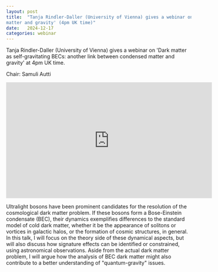 ```yaml
---
layout: post
title:  "Tanja Rindler-Daller (University of Vienna) gives a webinar on 'Dark matter as self-gravitating BECs: another link between condensed
matter and gravity' (4pm UK time)"
date:   2024-12-17
categories: webinar
---
```

Tanja Rindler-Daller (University of Vienna) gives a webinar on 'Dark matter as self-gravitating BECs: another link between condensed
matter and gravity' at 4pm UK time.

Chair: Samuli Autti

<iframe width="560" height="315" src="https://www.youtube.com/embed/rz6zaN3DSh0" title="YouTube video player" frameborder="0" allow="accelerometer; autoplay; clipboard-write; encrypted-media; gyroscope; picture-in-picture; web-share" allowfullscreen></iframe>


Ultralight bosons have been prominent candidates for the resolution of
the cosmological dark matter problem.
If these bosons form a Bose-Einstein condensate (BEC), their dynamics
exemplifies differences to the standard model of cold dark matter,
whether it be the appearance of solitons or vortices in galactic halos,
or the formation of cosmic structures, in general. In this talk, I will
focus on the theory side of these dynamical aspects, but will also
discuss how signature effects can be identified or constrained, using
astronomical observations. Aside from the actual dark matter problem, I
will argue how the analysis of BEC dark matter might also contribute to
a better understanding of "quantum-gravity" issues.






